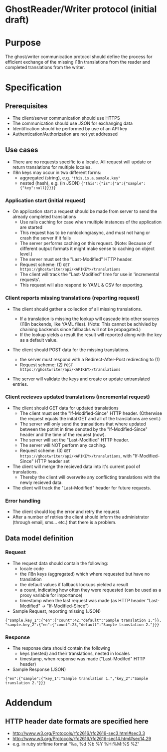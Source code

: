 GhostReader/Writer protocol (initial draft)
===========================================

# Purpose

The ghost/writer communication protocol should define the process for
efficient exchange of the missing i18n translations from the reader and
completed translations from the writer.

# Specification

## Prerequisites

* The client/server communication should use HTTPS
* The communication should use JSON for exchanging data
* Identification should be performed by use of an API key
* Authentication/Authorization are not yet addressed

## Use cases

* There are no requests specific to a locale. All request will update
  or return translations for multiple locales.
* I18n keys may occur in two different forms:
  - aggregated (string), e.g. `"this.is.a.sample.key"`
  - nested (hash), e.g. (in JSON) `{"this":{"is":{"a":{"sample":{"key":null}}}}}`

### Application start (initial request)

* On application start a request should be made from server to send the
  already completed translations
  - Use rails caching for case when multiple instances of the application are started
  - This request has to be nonlocking/async, and must not hang or
    crash the server if it fails
  - The server performs caching on this request. (Note: Because of
    different output formats it might make sense to caching on object
    level.)
  - The server must set the "Last-Modified" HTTP header.
  - Request scheme: (1) `GET https://ghostwriter/api/<APIKEY>/translations`
  - The client will track the "Last-Modified" time for use in
    'incremental requests'.
  - This request will also respond to YAML & CSV for exporting.

### Client reports missing translations (reporting request)

* The client should gather a collection of all missing translations.
  - If a translation is missing the lookup will cascade into other
    sources (I18n backends, like YAML files). (Note: This cannot be
    achivied by chaining backends since fallbacks will not be
    propagated.)
  - If the lookup yields a result the result will reported along with
    the key as a default value.

* The client should POST data for the missing translations.
  - the server must respond with a Redirect-After-Post redirecting to (1)
  - Request scheme: (2) `POST https://ghostwriter/api/<APIKEY>/translations`

* The server will validate the keys and create or update untranslated
  entries.

### Client recieves updated translations (incremental request)

* The client should GET data for updated translations
  - The client must set the "If-Modified-Since" HTTP header. (Otherwise
    the request equals the inital GET and all of the translations are sent.)
  - The server will only send the transaltions that where updated
    between the potint in time denoted by the "If-Modified-Since"
    header and the time of the request (now).
  - The server will set the "Last-Modified" HTTP header.
  - The server will NOT perform any caching.
  - Request scheme: (3) `GET https://ghostwriter/api/<APIKEY>/translations`,
    with "If-Modified-Since" HTTP header set
* The client will merge the recieved data into it's current pool of
  translations.
  - Thereby the client will overwrite any conflicting translations
    with the newly recieved data.
* The client will track the "Last-Modified" header for future requests.

### Error handling

* The client should log the error and retry the request.
* After a number of retries the client should inform the administrator
  (through email, sms... etc.) that there is a problem.

## Data model definition

### Request

* The request data should contain the following:
  - locale code
  - the i18n keys (aggregated) which where requested but have no
    translation
  - the default values if fallback lookups yielded a result
  - a count, indicating how often they were requested (can be used
    as a proxy variable for importance)
  - timestamp when the last request was made
    (as HTTP header "Last-Modified" -> "If-Modified-Since")
* Sample Request, reporting missing (JSON)

```
{"sample.key_1":{"en":{"count":42,"default":"Sample translation 1."}},
"sample.key_2":{"en":{"count":23,"default":"Sample translation 2."}}}
```

### Response

* The response data should contain the following
  - keys (nested) and their translations, nested in locales
  - timestamp, when response was made ("Last-Modifed" HTTP header)
* Sample Response (JSON)

```
{"en":{"sample":{"key_1":"Sample translation 1.","key_2":"Sample translation 2."}}}
```

# Addendum

## HTTP header date formats are specified here

* http://www.w3.org/Protocols/rfc2616/rfc2616-sec3.html#sec3.3
* http://www.w3.org/Protocols/rfc2616/rfc2616-sec14.html#sec14.29
* e.g. in ruby strftime format '%a, %d %b %Y %H:%M:%S %Z'

